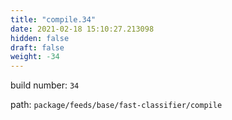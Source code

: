 ```yaml
---
title: "compile.34"
date: 2021-02-18 15:10:27.213098
hidden: false
draft: false
weight: -34
---
```


build number: `34`

path: `package/feeds/base/fast-classifier/compile`


``` bash

```
